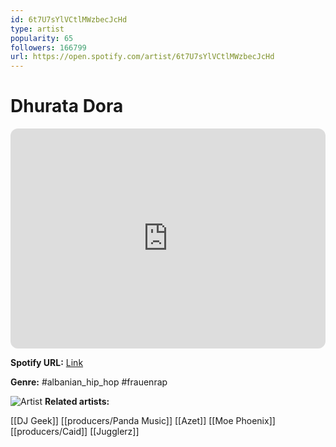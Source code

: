 ```yaml
---
id: 6t7U7sYlVCtlMWzbecJcHd
type: artist
popularity: 65
followers: 166799
url: https://open.spotify.com/artist/6t7U7sYlVCtlMWzbecJcHd
---
```

# Dhurata Dora

<iframe style="border-radius:12px" src="https://open.spotify.com/embed/artist/6t7U7sYlVCtlMWzbecJcHd" width="100%" height="352" frameBorder="0" allowfullscreen="" allow="autoplay; clipboard-write; encrypted-media; fullscreen; picture-in-picture" loading="lazy"></iframe>

**Spotify URL:** [Link](https://open.spotify.com/artist/6t7U7sYlVCtlMWzbecJcHd)

**Genre:**  #albanian_hip_hop #frauenrap

![Artist](https://i.scdn.co/image/ab6761610000e5eb0c26b7c423bbffecafaf713b)
**Related artists:**

[[DJ Geek]]
[[producers/Panda Music]]
[[Azet]]
[[Moe Phoenix]]
[[producers/Caid]]
[[Jugglerz]]
